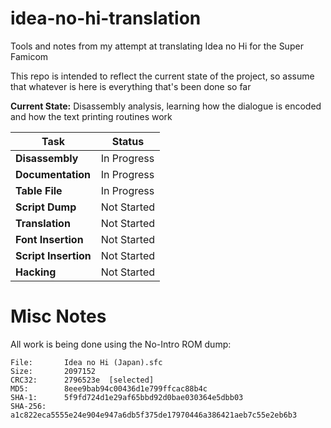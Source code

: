 # idea-no-hi-translation
Tools and notes from my attempt at translating Idea no Hi for the Super Famicom

This repo is intended to reflect the current state of the project, so assume that whatever is here is everything that's been done so far

**Current State:** Disassembly analysis, learning how the dialogue is encoded and how the text printing routines work

| Task | Status |
|------|--------|
| **Disassembly** | In Progress |
| **Documentation** | In Progress |
| **Table File** | In Progress |
| **Script Dump** | Not Started |
| **Translation** | Not Started |
| **Font Insertion** | Not Started |
| **Script Insertion** | Not Started |
| **Hacking** | Not Started |

# Misc Notes

All work is being done using the No-Intro ROM dump:
```
File:       Idea no Hi (Japan).sfc
Size: 	    2097152
CRC32: 	    2796523e  [selected]
MD5: 	    8eee9bab94c00436d1e799ffcac88b4c
SHA-1: 	    5f9fd724d1e29af65bbd92d0bae030364e5dbb03
SHA-256:    a1c822eca5555e24e904e947a6db5f375de17970446a386421aeb7c55e2eb6b3 
```